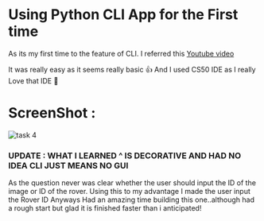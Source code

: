 # Using Python CLI App for the First time

As its my first time to the feature of CLI. I referred this [Youtube video](https://youtu.be/we3907q1xz4)

It was really easy as it seems really basic 👍
And I used CS50 IDE as I really Love that IDE 🖤

# ScreenShot : 

![task 4](https://user-images.githubusercontent.com/56226566/138560599-580df50a-3c9c-4607-9864-1be4794b9b9d.png)


### UPDATE : WHAT I LEARNED ^ IS DECORATIVE AND HAD NO IDEA CLI JUST MEANS NO GUI

As the question never was clear whether the user should input the ID of the image or ID of the rover. Using this to my advantage I made the user input the Rover ID
Anyways Had an amazing time building this one..although had a rough start but glad it is finished faster than i anticipated! 
